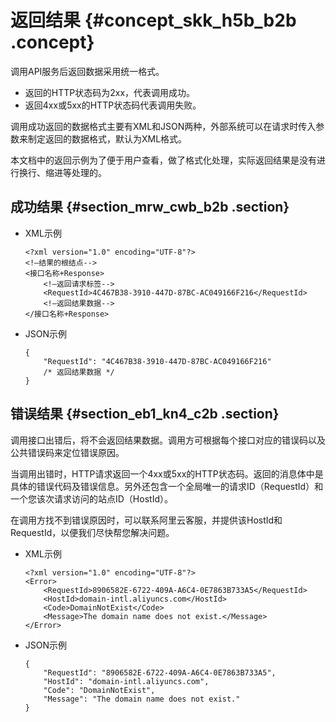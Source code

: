 # 返回结果 {#concept_skk_h5b_b2b .concept}

调用API服务后返回数据采用统一格式。

-   返回的HTTP状态码为2xx，代表调用成功。
-   返回4xx或5xx的HTTP状态码代表调用失败。

调用成功返回的数据格式主要有XML和JSON两种，外部系统可以在请求时传入参数来制定返回的数据格式，默认为XML格式。

本文档中的返回示例为了便于用户查看，做了格式化处理，实际返回结果是没有进行换行、缩进等处理的。

## 成功结果 {#section_mrw_cwb_b2b .section}

-   XML示例

    ```
    <?xml version="1.0" encoding="UTF-8"?> 
    <!—结果的根结点-->
    <接口名称+Response>
        <!—返回请求标签-->
        <RequestId>4C467B38-3910-447D-87BC-AC049166F216</RequestId>
        <!—返回结果数据-->
    </接口名称+Response>
    ```

-   JSON示例

    ```
    {
        "RequestId": "4C467B38-3910-447D-87BC-AC049166F216"
        /* 返回结果数据 */
    }
    ```


## 错误结果 {#section_eb1_kn4_c2b .section}

调用接口出错后，将不会返回结果数据。调用方可根据每个接口对应的错误码以及公共错误码来定位错误原因。

当调用出错时，HTTP请求返回一个4xx或5xx的HTTP状态码。返回的消息体中是具体的错误代码及错误信息。另外还包含一个全局唯一的请求ID（RequestId）和一个您该次请求访问的站点ID（HostId）。

在调用方找不到错误原因时，可以联系阿里云客服，并提供该HostId和RequestId，以便我们尽快帮您解决问题。

-   XML示例

    ```
    <?xml version="1.0" encoding="UTF-8"?>
    <Error>
        <RequestId>8906582E-6722-409A-A6C4-0E7863B733A5</RequestId>
        <HostId>domain-intl.aliyuncs.com</HostId>
        <Code>DomainNotExist</Code>
        <Message>The domain name does not exist.</Message>
    </Error>
    ```

-   JSON示例

    ```
    {
        "RequestId": "8906582E-6722-409A-A6C4-0E7863B733A5",
        "HostId": "domain-intl.aliyuncs.com",
        "Code": "DomainNotExist",
        "Message": "The domain name does not exist."
    }
    ```


